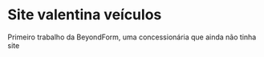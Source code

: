 # Site valentina veículos

Primeiro trabalho da BeyondForm, uma concessionária que ainda não tinha site
